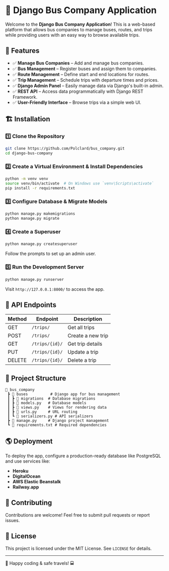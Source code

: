 # 🚌 Django Bus Company Application

Welcome to the **Django Bus Company Application**! This is a web-based platform that allows bus companies to manage buses, routes, and trips while providing users with an easy way to browse available trips.

## 🚀 Features

- ✅ **Manage Bus Companies** – Add and manage bus companies.
- ✅ **Bus Management** – Register buses and assign them to companies.
- ✅ **Route Management** – Define start and end locations for routes.
- ✅ **Trip Management** – Schedule trips with departure times and prices.
- ✅ **Django Admin Panel** – Easily manage data via Django's built-in admin.
- ✅ **REST API** – Access data programmatically with Django REST Framework.
- ✅ **User-Friendly Interface** – Browse trips via a simple web UI.

## 🏗️ Installation

### 1️⃣ Clone the Repository

```sh
git clone https://github.com/Polclard/bus_company.git
cd django-bus-company
```

### 2️⃣ Create a Virtual Environment & Install Dependencies

```sh
python -m venv venv
source venv/bin/activate  # On Windows use `venv\Scripts\activate`
pip install -r requirements.txt
```

### 3️⃣ Configure Database & Migrate Models

```sh
python manage.py makemigrations
python manage.py migrate
```

### 4️⃣ Create a Superuser

```sh
python manage.py createsuperuser
```

Follow the prompts to set up an admin user.

### 5️⃣ Run the Development Server

```sh
python manage.py runserver
```

Visit `http://127.0.0.1:8000/` to access the app.

## 🔗 API Endpoints

| Method | Endpoint       | Description       |
| ------ | -------------- | ----------------- |
| GET    | `/trips/`      | Get all trips     |
| POST   | `/trips/`      | Create a new trip |
| GET    | `/trips/{id}/` | Get trip details  |
| PUT    | `/trips/{id}/` | Update a trip     |
| DELETE | `/trips/{id}/` | Delete a trip     |

## 📂 Project Structure

```
📁 bus_company
 ┣ 📁 buses          # Django app for bus management
 ┃ ┣ 📁 migrations  # Database migrations
 ┃ ┣ 📜 models.py   # Database models
 ┃ ┣ 📜 views.py    # Views for rendering data
 ┃ ┣ 📜 urls.py     # URL routing
 ┃ ┗ 📜 serializers.py # API serializers
 ┣ 📜 manage.py     # Django project management
 ┗ 📜 requirements.txt # Required dependencies
```

## 🌎 Deployment

To deploy the app, configure a production-ready database like PostgreSQL and use services like:

- **Heroku**
- **DigitalOcean**
- **AWS Elastic Beanstalk**
- **Railway.app**

## 🤝 Contributing

Contributions are welcome! Feel free to submit pull requests or report issues.

## 📜 License

This project is licensed under the MIT License. See `LICENSE` for details.

---

🎉 Happy coding & safe travels! 🚍

